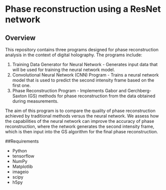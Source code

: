 # Phase reconstruction using a ResNet network
## Overview
This repository contains three programs designed for phase reconstruction analysis in the context of digital holography. The programs include:

1. Training Data Generator for Neural Network - Generates input data that will be used for training the neural network model.
2. Convolutional Neural Network (CNN) Program - Trains a neural network model that is used to predict the second intensity frame based on the first one.
3. Phase Reconstruction Program - Implements Gabor and Gerchberg-Saxton (GS) methods for phase reconstruction from the data obtained during measurements.

The aim of this program is to compare the quality of phase reconstruction achieved by traditional methods versus the neural network. We assess how the capabilities of the neural network can improve the accuracy of phase reconstruction, where the network generates the second intensity frame, which is then input into the GS algorithm for the final phase reconstruction.

##Requirements
- Python
- tensorflow
- NumPy
- Matplotlib
- imageio
- scipy
- h5py